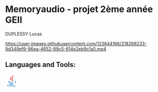 # Memoryaudio - projet 2ème année GEII
DUPLESSY Lucas

https://user-images.githubusercontent.com/123644166/218268233-9d349ef9-96ea-4652-89c5-814e2eb9c1a0.mp4

## Languages and Tools:
<a href="https://www.java.com" target="_blank" rel="noreferrer"> <img src="https://raw.githubusercontent.com/devicons/devicon/master/icons/java/java-original.svg" alt="java" width="40" height="40"/> </a> </p>
